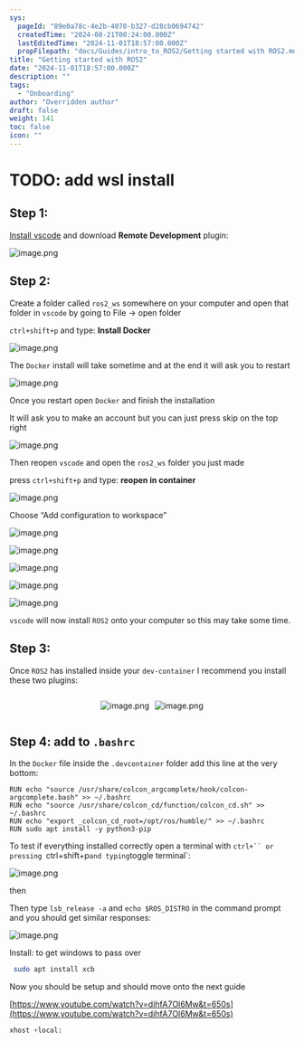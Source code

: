 ```yaml
---
sys:
  pageId: "89e0a78c-4e2b-4070-b327-d28cb0694742"
  createdTime: "2024-08-21T00:24:00.000Z"
  lastEditedTime: "2024-11-01T18:57:00.000Z"
  propFilepath: "docs/Guides/intro_to_ROS2/Getting started with ROS2.md"
title: "Getting started with ROS2"
date: "2024-11-01T18:57:00.000Z"
description: ""
tags:
  - "Onboarding"
author: "Overridden author"
draft: false
weight: 141
toc: false
icon: ""
---
```


# TODO: add wsl install

## Step 1:

[Install vscode](https://code.visualstudio.com/download) and download **Remote Development** plugin:

![image.png](https://prod-files-secure.s3.us-west-2.amazonaws.com/d518164a-d88e-44d1-a4ee-3adb3bd8bce0/efb52993-1881-4a40-b95e-6f020334f022/image.png?X-Amz-Algorithm=AWS4-HMAC-SHA256&X-Amz-Content-Sha256=UNSIGNED-PAYLOAD&X-Amz-Credential=ASIAZI2LB466UWHAKTIZ%2F20250310%2Fus-west-2%2Fs3%2Faws4_request&X-Amz-Date=20250310T090759Z&X-Amz-Expires=3600&X-Amz-Security-Token=IQoJb3JpZ2luX2VjEEEaCXVzLXdlc3QtMiJHMEUCIQC%2BqktsslqcQiSC%2F63mNGte3GgjO9%2Ff4ImPyC15P1ygTwIgZZRB4rDhRFBmbhpWY7FBZfMEw83o99OGHRaTrwmpMVcqiAQIiv%2F%2F%2F%2F%2F%2F%2F%2F%2F%2FARAAGgw2Mzc0MjMxODM4MDUiDO7hOxfpLUDU4xSQ%2ByrcAzE3tA8SFRJnfz%2FH4VJ7drWap4oyyF5R%2F9xBf%2B%2BYqtWoPcVvRJkC2FUi6hwpUYLpQ7%2BJUXUOSDVbpXo4Vt4tAwVFoZXz82I1N82SWrP3Cc7dnFzxKHszxADvRY6lu5zzBQDploEPP3sxZ2L%2B80CzUs80iXtPARfZjOWFIUDYvWTU%2BLP8uJJMtfrLwGTYjDQwksN0wSRhzXirVcFISXFC1fnrwIZp4n51HCiY04lap4PsGroZKW3aVB1Tc47Unez7AKej5xBjKToFXAg1idSL%2FCxqFoNNdR4HOoLk4SbsUKHhU%2F7dM1rFBLPl30h9srW%2FMl4Uo3tBqlOJKU1wSuDBFs30jymIIXDlDxNi3u43Cjem2f1doBVSgl0nBaj4uABB1TwZTzmMZivjOX0oGiPmfqLsUBfHJC2kqMvng6v9tad%2BVYbfXLIbMcDSisOqXV1DvPh6z4LHaOMU8Qz%2BK5MRLmp1%2BKpN384cnNRB1u6SVnY9QldO%2FFhzh0l1373tNXOX6WXUhkVYAi%2Bk2eedcvGDH%2BHSqcnVlFFMAAViooHQTMtCeRajWw%2B52xKnEXti3Mw3wn7%2Fk%2FSwMpxyoojf701Ss5ffmjAoomD8qyvA7tUXtcwSiTnD7Zw4AToKNdFFMJ%2FJur4GOqUBzgPrjntGCU2L%2FQ%2B07RYKuqnrIyHOulOd%2FEg0GYoulBmM9eL6nywn7rhV96Q22O3dbl%2BBVy87nvgEZeLGPFegYGYUv8XIwOcr5ihiyA8CUIB8SQb7MOJCfVGYXXKP1%2B2j9UZmOFtVw3MAmFKcgi0yibTY3gGYEW2jEpqk043hlVPDcJkE8dKNC4RmemQRsiC2Ra1vBm5Z2edHy7MSWwMuTMMlIlr3&X-Amz-Signature=3862694e1936b62eb473e7c7072c96a508be1cca74447d879f0c442ebb624059&X-Amz-SignedHeaders=host&x-id=GetObject)

## Step 2:

Create a folder called `ros2_ws` somewhere on your computer and open that folder in `vscode` by going to File → open folder 

`ctrl+shift+p` and type: **Install Docker**

![image.png](https://prod-files-secure.s3.us-west-2.amazonaws.com/d518164a-d88e-44d1-a4ee-3adb3bd8bce0/2269dc0e-1cd5-47ff-bceb-c04ad9b2eab0/image.png?X-Amz-Algorithm=AWS4-HMAC-SHA256&X-Amz-Content-Sha256=UNSIGNED-PAYLOAD&X-Amz-Credential=ASIAZI2LB466UWHAKTIZ%2F20250310%2Fus-west-2%2Fs3%2Faws4_request&X-Amz-Date=20250310T090759Z&X-Amz-Expires=3600&X-Amz-Security-Token=IQoJb3JpZ2luX2VjEEEaCXVzLXdlc3QtMiJHMEUCIQC%2BqktsslqcQiSC%2F63mNGte3GgjO9%2Ff4ImPyC15P1ygTwIgZZRB4rDhRFBmbhpWY7FBZfMEw83o99OGHRaTrwmpMVcqiAQIiv%2F%2F%2F%2F%2F%2F%2F%2F%2F%2FARAAGgw2Mzc0MjMxODM4MDUiDO7hOxfpLUDU4xSQ%2ByrcAzE3tA8SFRJnfz%2FH4VJ7drWap4oyyF5R%2F9xBf%2B%2BYqtWoPcVvRJkC2FUi6hwpUYLpQ7%2BJUXUOSDVbpXo4Vt4tAwVFoZXz82I1N82SWrP3Cc7dnFzxKHszxADvRY6lu5zzBQDploEPP3sxZ2L%2B80CzUs80iXtPARfZjOWFIUDYvWTU%2BLP8uJJMtfrLwGTYjDQwksN0wSRhzXirVcFISXFC1fnrwIZp4n51HCiY04lap4PsGroZKW3aVB1Tc47Unez7AKej5xBjKToFXAg1idSL%2FCxqFoNNdR4HOoLk4SbsUKHhU%2F7dM1rFBLPl30h9srW%2FMl4Uo3tBqlOJKU1wSuDBFs30jymIIXDlDxNi3u43Cjem2f1doBVSgl0nBaj4uABB1TwZTzmMZivjOX0oGiPmfqLsUBfHJC2kqMvng6v9tad%2BVYbfXLIbMcDSisOqXV1DvPh6z4LHaOMU8Qz%2BK5MRLmp1%2BKpN384cnNRB1u6SVnY9QldO%2FFhzh0l1373tNXOX6WXUhkVYAi%2Bk2eedcvGDH%2BHSqcnVlFFMAAViooHQTMtCeRajWw%2B52xKnEXti3Mw3wn7%2Fk%2FSwMpxyoojf701Ss5ffmjAoomD8qyvA7tUXtcwSiTnD7Zw4AToKNdFFMJ%2FJur4GOqUBzgPrjntGCU2L%2FQ%2B07RYKuqnrIyHOulOd%2FEg0GYoulBmM9eL6nywn7rhV96Q22O3dbl%2BBVy87nvgEZeLGPFegYGYUv8XIwOcr5ihiyA8CUIB8SQb7MOJCfVGYXXKP1%2B2j9UZmOFtVw3MAmFKcgi0yibTY3gGYEW2jEpqk043hlVPDcJkE8dKNC4RmemQRsiC2Ra1vBm5Z2edHy7MSWwMuTMMlIlr3&X-Amz-Signature=8d0f8c8546df5205f6a4a1305f4b91a9ccfdb584cf839601726e49dc84ae3810&X-Amz-SignedHeaders=host&x-id=GetObject)

The `Docker` install will take sometime and at the end it will ask you to restart

![image.png](https://prod-files-secure.s3.us-west-2.amazonaws.com/d518164a-d88e-44d1-a4ee-3adb3bd8bce0/ed233f78-be33-4b1f-b89c-9c346c0e961e/image.png?X-Amz-Algorithm=AWS4-HMAC-SHA256&X-Amz-Content-Sha256=UNSIGNED-PAYLOAD&X-Amz-Credential=ASIAZI2LB466UWHAKTIZ%2F20250310%2Fus-west-2%2Fs3%2Faws4_request&X-Amz-Date=20250310T090759Z&X-Amz-Expires=3600&X-Amz-Security-Token=IQoJb3JpZ2luX2VjEEEaCXVzLXdlc3QtMiJHMEUCIQC%2BqktsslqcQiSC%2F63mNGte3GgjO9%2Ff4ImPyC15P1ygTwIgZZRB4rDhRFBmbhpWY7FBZfMEw83o99OGHRaTrwmpMVcqiAQIiv%2F%2F%2F%2F%2F%2F%2F%2F%2F%2FARAAGgw2Mzc0MjMxODM4MDUiDO7hOxfpLUDU4xSQ%2ByrcAzE3tA8SFRJnfz%2FH4VJ7drWap4oyyF5R%2F9xBf%2B%2BYqtWoPcVvRJkC2FUi6hwpUYLpQ7%2BJUXUOSDVbpXo4Vt4tAwVFoZXz82I1N82SWrP3Cc7dnFzxKHszxADvRY6lu5zzBQDploEPP3sxZ2L%2B80CzUs80iXtPARfZjOWFIUDYvWTU%2BLP8uJJMtfrLwGTYjDQwksN0wSRhzXirVcFISXFC1fnrwIZp4n51HCiY04lap4PsGroZKW3aVB1Tc47Unez7AKej5xBjKToFXAg1idSL%2FCxqFoNNdR4HOoLk4SbsUKHhU%2F7dM1rFBLPl30h9srW%2FMl4Uo3tBqlOJKU1wSuDBFs30jymIIXDlDxNi3u43Cjem2f1doBVSgl0nBaj4uABB1TwZTzmMZivjOX0oGiPmfqLsUBfHJC2kqMvng6v9tad%2BVYbfXLIbMcDSisOqXV1DvPh6z4LHaOMU8Qz%2BK5MRLmp1%2BKpN384cnNRB1u6SVnY9QldO%2FFhzh0l1373tNXOX6WXUhkVYAi%2Bk2eedcvGDH%2BHSqcnVlFFMAAViooHQTMtCeRajWw%2B52xKnEXti3Mw3wn7%2Fk%2FSwMpxyoojf701Ss5ffmjAoomD8qyvA7tUXtcwSiTnD7Zw4AToKNdFFMJ%2FJur4GOqUBzgPrjntGCU2L%2FQ%2B07RYKuqnrIyHOulOd%2FEg0GYoulBmM9eL6nywn7rhV96Q22O3dbl%2BBVy87nvgEZeLGPFegYGYUv8XIwOcr5ihiyA8CUIB8SQb7MOJCfVGYXXKP1%2B2j9UZmOFtVw3MAmFKcgi0yibTY3gGYEW2jEpqk043hlVPDcJkE8dKNC4RmemQRsiC2Ra1vBm5Z2edHy7MSWwMuTMMlIlr3&X-Amz-Signature=7bc72e7b370cc22cd0608234e0de3d173e4a6c7a5da9819fd166c3b3584c4afa&X-Amz-SignedHeaders=host&x-id=GetObject)

Once you restart open `Docker` and finish the installation

It will ask you to make an account but you can just press skip on the top right

![image.png](https://prod-files-secure.s3.us-west-2.amazonaws.com/d518164a-d88e-44d1-a4ee-3adb3bd8bce0/21010ad9-1659-4fd9-9f59-9932a09b2a3d/image.png?X-Amz-Algorithm=AWS4-HMAC-SHA256&X-Amz-Content-Sha256=UNSIGNED-PAYLOAD&X-Amz-Credential=ASIAZI2LB466UWHAKTIZ%2F20250310%2Fus-west-2%2Fs3%2Faws4_request&X-Amz-Date=20250310T090759Z&X-Amz-Expires=3600&X-Amz-Security-Token=IQoJb3JpZ2luX2VjEEEaCXVzLXdlc3QtMiJHMEUCIQC%2BqktsslqcQiSC%2F63mNGte3GgjO9%2Ff4ImPyC15P1ygTwIgZZRB4rDhRFBmbhpWY7FBZfMEw83o99OGHRaTrwmpMVcqiAQIiv%2F%2F%2F%2F%2F%2F%2F%2F%2F%2FARAAGgw2Mzc0MjMxODM4MDUiDO7hOxfpLUDU4xSQ%2ByrcAzE3tA8SFRJnfz%2FH4VJ7drWap4oyyF5R%2F9xBf%2B%2BYqtWoPcVvRJkC2FUi6hwpUYLpQ7%2BJUXUOSDVbpXo4Vt4tAwVFoZXz82I1N82SWrP3Cc7dnFzxKHszxADvRY6lu5zzBQDploEPP3sxZ2L%2B80CzUs80iXtPARfZjOWFIUDYvWTU%2BLP8uJJMtfrLwGTYjDQwksN0wSRhzXirVcFISXFC1fnrwIZp4n51HCiY04lap4PsGroZKW3aVB1Tc47Unez7AKej5xBjKToFXAg1idSL%2FCxqFoNNdR4HOoLk4SbsUKHhU%2F7dM1rFBLPl30h9srW%2FMl4Uo3tBqlOJKU1wSuDBFs30jymIIXDlDxNi3u43Cjem2f1doBVSgl0nBaj4uABB1TwZTzmMZivjOX0oGiPmfqLsUBfHJC2kqMvng6v9tad%2BVYbfXLIbMcDSisOqXV1DvPh6z4LHaOMU8Qz%2BK5MRLmp1%2BKpN384cnNRB1u6SVnY9QldO%2FFhzh0l1373tNXOX6WXUhkVYAi%2Bk2eedcvGDH%2BHSqcnVlFFMAAViooHQTMtCeRajWw%2B52xKnEXti3Mw3wn7%2Fk%2FSwMpxyoojf701Ss5ffmjAoomD8qyvA7tUXtcwSiTnD7Zw4AToKNdFFMJ%2FJur4GOqUBzgPrjntGCU2L%2FQ%2B07RYKuqnrIyHOulOd%2FEg0GYoulBmM9eL6nywn7rhV96Q22O3dbl%2BBVy87nvgEZeLGPFegYGYUv8XIwOcr5ihiyA8CUIB8SQb7MOJCfVGYXXKP1%2B2j9UZmOFtVw3MAmFKcgi0yibTY3gGYEW2jEpqk043hlVPDcJkE8dKNC4RmemQRsiC2Ra1vBm5Z2edHy7MSWwMuTMMlIlr3&X-Amz-Signature=9643c68912f1a958112e0d3d8f4e6399934d61a02b5193546c567f53fd390212&X-Amz-SignedHeaders=host&x-id=GetObject)

Then reopen `vscode` and open the `ros2_ws` folder you just made

press `ctrl+shift+p` and type: **reopen in container**

![image.png](https://prod-files-secure.s3.us-west-2.amazonaws.com/d518164a-d88e-44d1-a4ee-3adb3bd8bce0/4e93b8c2-41ad-488c-8095-c74205196118/image.png?X-Amz-Algorithm=AWS4-HMAC-SHA256&X-Amz-Content-Sha256=UNSIGNED-PAYLOAD&X-Amz-Credential=ASIAZI2LB466UWHAKTIZ%2F20250310%2Fus-west-2%2Fs3%2Faws4_request&X-Amz-Date=20250310T090759Z&X-Amz-Expires=3600&X-Amz-Security-Token=IQoJb3JpZ2luX2VjEEEaCXVzLXdlc3QtMiJHMEUCIQC%2BqktsslqcQiSC%2F63mNGte3GgjO9%2Ff4ImPyC15P1ygTwIgZZRB4rDhRFBmbhpWY7FBZfMEw83o99OGHRaTrwmpMVcqiAQIiv%2F%2F%2F%2F%2F%2F%2F%2F%2F%2FARAAGgw2Mzc0MjMxODM4MDUiDO7hOxfpLUDU4xSQ%2ByrcAzE3tA8SFRJnfz%2FH4VJ7drWap4oyyF5R%2F9xBf%2B%2BYqtWoPcVvRJkC2FUi6hwpUYLpQ7%2BJUXUOSDVbpXo4Vt4tAwVFoZXz82I1N82SWrP3Cc7dnFzxKHszxADvRY6lu5zzBQDploEPP3sxZ2L%2B80CzUs80iXtPARfZjOWFIUDYvWTU%2BLP8uJJMtfrLwGTYjDQwksN0wSRhzXirVcFISXFC1fnrwIZp4n51HCiY04lap4PsGroZKW3aVB1Tc47Unez7AKej5xBjKToFXAg1idSL%2FCxqFoNNdR4HOoLk4SbsUKHhU%2F7dM1rFBLPl30h9srW%2FMl4Uo3tBqlOJKU1wSuDBFs30jymIIXDlDxNi3u43Cjem2f1doBVSgl0nBaj4uABB1TwZTzmMZivjOX0oGiPmfqLsUBfHJC2kqMvng6v9tad%2BVYbfXLIbMcDSisOqXV1DvPh6z4LHaOMU8Qz%2BK5MRLmp1%2BKpN384cnNRB1u6SVnY9QldO%2FFhzh0l1373tNXOX6WXUhkVYAi%2Bk2eedcvGDH%2BHSqcnVlFFMAAViooHQTMtCeRajWw%2B52xKnEXti3Mw3wn7%2Fk%2FSwMpxyoojf701Ss5ffmjAoomD8qyvA7tUXtcwSiTnD7Zw4AToKNdFFMJ%2FJur4GOqUBzgPrjntGCU2L%2FQ%2B07RYKuqnrIyHOulOd%2FEg0GYoulBmM9eL6nywn7rhV96Q22O3dbl%2BBVy87nvgEZeLGPFegYGYUv8XIwOcr5ihiyA8CUIB8SQb7MOJCfVGYXXKP1%2B2j9UZmOFtVw3MAmFKcgi0yibTY3gGYEW2jEpqk043hlVPDcJkE8dKNC4RmemQRsiC2Ra1vBm5Z2edHy7MSWwMuTMMlIlr3&X-Amz-Signature=3d5d7dc86f01c3ff794b4de21e34926e37131cba0fe06625945f4134094b3a54&X-Amz-SignedHeaders=host&x-id=GetObject)

Choose “Add configuration to workspace”

![image.png](https://prod-files-secure.s3.us-west-2.amazonaws.com/d518164a-d88e-44d1-a4ee-3adb3bd8bce0/9560b282-5060-4989-ba37-97e7b2c22476/image.png?X-Amz-Algorithm=AWS4-HMAC-SHA256&X-Amz-Content-Sha256=UNSIGNED-PAYLOAD&X-Amz-Credential=ASIAZI2LB466UWHAKTIZ%2F20250310%2Fus-west-2%2Fs3%2Faws4_request&X-Amz-Date=20250310T090759Z&X-Amz-Expires=3600&X-Amz-Security-Token=IQoJb3JpZ2luX2VjEEEaCXVzLXdlc3QtMiJHMEUCIQC%2BqktsslqcQiSC%2F63mNGte3GgjO9%2Ff4ImPyC15P1ygTwIgZZRB4rDhRFBmbhpWY7FBZfMEw83o99OGHRaTrwmpMVcqiAQIiv%2F%2F%2F%2F%2F%2F%2F%2F%2F%2FARAAGgw2Mzc0MjMxODM4MDUiDO7hOxfpLUDU4xSQ%2ByrcAzE3tA8SFRJnfz%2FH4VJ7drWap4oyyF5R%2F9xBf%2B%2BYqtWoPcVvRJkC2FUi6hwpUYLpQ7%2BJUXUOSDVbpXo4Vt4tAwVFoZXz82I1N82SWrP3Cc7dnFzxKHszxADvRY6lu5zzBQDploEPP3sxZ2L%2B80CzUs80iXtPARfZjOWFIUDYvWTU%2BLP8uJJMtfrLwGTYjDQwksN0wSRhzXirVcFISXFC1fnrwIZp4n51HCiY04lap4PsGroZKW3aVB1Tc47Unez7AKej5xBjKToFXAg1idSL%2FCxqFoNNdR4HOoLk4SbsUKHhU%2F7dM1rFBLPl30h9srW%2FMl4Uo3tBqlOJKU1wSuDBFs30jymIIXDlDxNi3u43Cjem2f1doBVSgl0nBaj4uABB1TwZTzmMZivjOX0oGiPmfqLsUBfHJC2kqMvng6v9tad%2BVYbfXLIbMcDSisOqXV1DvPh6z4LHaOMU8Qz%2BK5MRLmp1%2BKpN384cnNRB1u6SVnY9QldO%2FFhzh0l1373tNXOX6WXUhkVYAi%2Bk2eedcvGDH%2BHSqcnVlFFMAAViooHQTMtCeRajWw%2B52xKnEXti3Mw3wn7%2Fk%2FSwMpxyoojf701Ss5ffmjAoomD8qyvA7tUXtcwSiTnD7Zw4AToKNdFFMJ%2FJur4GOqUBzgPrjntGCU2L%2FQ%2B07RYKuqnrIyHOulOd%2FEg0GYoulBmM9eL6nywn7rhV96Q22O3dbl%2BBVy87nvgEZeLGPFegYGYUv8XIwOcr5ihiyA8CUIB8SQb7MOJCfVGYXXKP1%2B2j9UZmOFtVw3MAmFKcgi0yibTY3gGYEW2jEpqk043hlVPDcJkE8dKNC4RmemQRsiC2Ra1vBm5Z2edHy7MSWwMuTMMlIlr3&X-Amz-Signature=d7118bb7552791bdbe485672edb50d2a2cfcb5325ad4bbdb3bb891d5a6e54209&X-Amz-SignedHeaders=host&x-id=GetObject)

![image.png](https://prod-files-secure.s3.us-west-2.amazonaws.com/d518164a-d88e-44d1-a4ee-3adb3bd8bce0/2ee63f81-886b-48e8-a553-dc6e5eac99e4/image.png?X-Amz-Algorithm=AWS4-HMAC-SHA256&X-Amz-Content-Sha256=UNSIGNED-PAYLOAD&X-Amz-Credential=ASIAZI2LB466UWHAKTIZ%2F20250310%2Fus-west-2%2Fs3%2Faws4_request&X-Amz-Date=20250310T090759Z&X-Amz-Expires=3600&X-Amz-Security-Token=IQoJb3JpZ2luX2VjEEEaCXVzLXdlc3QtMiJHMEUCIQC%2BqktsslqcQiSC%2F63mNGte3GgjO9%2Ff4ImPyC15P1ygTwIgZZRB4rDhRFBmbhpWY7FBZfMEw83o99OGHRaTrwmpMVcqiAQIiv%2F%2F%2F%2F%2F%2F%2F%2F%2F%2FARAAGgw2Mzc0MjMxODM4MDUiDO7hOxfpLUDU4xSQ%2ByrcAzE3tA8SFRJnfz%2FH4VJ7drWap4oyyF5R%2F9xBf%2B%2BYqtWoPcVvRJkC2FUi6hwpUYLpQ7%2BJUXUOSDVbpXo4Vt4tAwVFoZXz82I1N82SWrP3Cc7dnFzxKHszxADvRY6lu5zzBQDploEPP3sxZ2L%2B80CzUs80iXtPARfZjOWFIUDYvWTU%2BLP8uJJMtfrLwGTYjDQwksN0wSRhzXirVcFISXFC1fnrwIZp4n51HCiY04lap4PsGroZKW3aVB1Tc47Unez7AKej5xBjKToFXAg1idSL%2FCxqFoNNdR4HOoLk4SbsUKHhU%2F7dM1rFBLPl30h9srW%2FMl4Uo3tBqlOJKU1wSuDBFs30jymIIXDlDxNi3u43Cjem2f1doBVSgl0nBaj4uABB1TwZTzmMZivjOX0oGiPmfqLsUBfHJC2kqMvng6v9tad%2BVYbfXLIbMcDSisOqXV1DvPh6z4LHaOMU8Qz%2BK5MRLmp1%2BKpN384cnNRB1u6SVnY9QldO%2FFhzh0l1373tNXOX6WXUhkVYAi%2Bk2eedcvGDH%2BHSqcnVlFFMAAViooHQTMtCeRajWw%2B52xKnEXti3Mw3wn7%2Fk%2FSwMpxyoojf701Ss5ffmjAoomD8qyvA7tUXtcwSiTnD7Zw4AToKNdFFMJ%2FJur4GOqUBzgPrjntGCU2L%2FQ%2B07RYKuqnrIyHOulOd%2FEg0GYoulBmM9eL6nywn7rhV96Q22O3dbl%2BBVy87nvgEZeLGPFegYGYUv8XIwOcr5ihiyA8CUIB8SQb7MOJCfVGYXXKP1%2B2j9UZmOFtVw3MAmFKcgi0yibTY3gGYEW2jEpqk043hlVPDcJkE8dKNC4RmemQRsiC2Ra1vBm5Z2edHy7MSWwMuTMMlIlr3&X-Amz-Signature=2fd899f5f06b01b66e72b06dd9eaef3f40c49edf194740018991edc01209637d&X-Amz-SignedHeaders=host&x-id=GetObject)

![image.png](https://prod-files-secure.s3.us-west-2.amazonaws.com/d518164a-d88e-44d1-a4ee-3adb3bd8bce0/ae1580b2-b048-407e-aed9-b584224a7a04/image.png?X-Amz-Algorithm=AWS4-HMAC-SHA256&X-Amz-Content-Sha256=UNSIGNED-PAYLOAD&X-Amz-Credential=ASIAZI2LB466UWHAKTIZ%2F20250310%2Fus-west-2%2Fs3%2Faws4_request&X-Amz-Date=20250310T090759Z&X-Amz-Expires=3600&X-Amz-Security-Token=IQoJb3JpZ2luX2VjEEEaCXVzLXdlc3QtMiJHMEUCIQC%2BqktsslqcQiSC%2F63mNGte3GgjO9%2Ff4ImPyC15P1ygTwIgZZRB4rDhRFBmbhpWY7FBZfMEw83o99OGHRaTrwmpMVcqiAQIiv%2F%2F%2F%2F%2F%2F%2F%2F%2F%2FARAAGgw2Mzc0MjMxODM4MDUiDO7hOxfpLUDU4xSQ%2ByrcAzE3tA8SFRJnfz%2FH4VJ7drWap4oyyF5R%2F9xBf%2B%2BYqtWoPcVvRJkC2FUi6hwpUYLpQ7%2BJUXUOSDVbpXo4Vt4tAwVFoZXz82I1N82SWrP3Cc7dnFzxKHszxADvRY6lu5zzBQDploEPP3sxZ2L%2B80CzUs80iXtPARfZjOWFIUDYvWTU%2BLP8uJJMtfrLwGTYjDQwksN0wSRhzXirVcFISXFC1fnrwIZp4n51HCiY04lap4PsGroZKW3aVB1Tc47Unez7AKej5xBjKToFXAg1idSL%2FCxqFoNNdR4HOoLk4SbsUKHhU%2F7dM1rFBLPl30h9srW%2FMl4Uo3tBqlOJKU1wSuDBFs30jymIIXDlDxNi3u43Cjem2f1doBVSgl0nBaj4uABB1TwZTzmMZivjOX0oGiPmfqLsUBfHJC2kqMvng6v9tad%2BVYbfXLIbMcDSisOqXV1DvPh6z4LHaOMU8Qz%2BK5MRLmp1%2BKpN384cnNRB1u6SVnY9QldO%2FFhzh0l1373tNXOX6WXUhkVYAi%2Bk2eedcvGDH%2BHSqcnVlFFMAAViooHQTMtCeRajWw%2B52xKnEXti3Mw3wn7%2Fk%2FSwMpxyoojf701Ss5ffmjAoomD8qyvA7tUXtcwSiTnD7Zw4AToKNdFFMJ%2FJur4GOqUBzgPrjntGCU2L%2FQ%2B07RYKuqnrIyHOulOd%2FEg0GYoulBmM9eL6nywn7rhV96Q22O3dbl%2BBVy87nvgEZeLGPFegYGYUv8XIwOcr5ihiyA8CUIB8SQb7MOJCfVGYXXKP1%2B2j9UZmOFtVw3MAmFKcgi0yibTY3gGYEW2jEpqk043hlVPDcJkE8dKNC4RmemQRsiC2Ra1vBm5Z2edHy7MSWwMuTMMlIlr3&X-Amz-Signature=92c4090b89e778e8712c970bec0d67a9a0a0dd043e55e3c51ea17f97626d55b4&X-Amz-SignedHeaders=host&x-id=GetObject)

![image.png](https://prod-files-secure.s3.us-west-2.amazonaws.com/d518164a-d88e-44d1-a4ee-3adb3bd8bce0/53255b28-f75e-430f-b9e3-c0ac8577e42b/image.png?X-Amz-Algorithm=AWS4-HMAC-SHA256&X-Amz-Content-Sha256=UNSIGNED-PAYLOAD&X-Amz-Credential=ASIAZI2LB466UWHAKTIZ%2F20250310%2Fus-west-2%2Fs3%2Faws4_request&X-Amz-Date=20250310T090759Z&X-Amz-Expires=3600&X-Amz-Security-Token=IQoJb3JpZ2luX2VjEEEaCXVzLXdlc3QtMiJHMEUCIQC%2BqktsslqcQiSC%2F63mNGte3GgjO9%2Ff4ImPyC15P1ygTwIgZZRB4rDhRFBmbhpWY7FBZfMEw83o99OGHRaTrwmpMVcqiAQIiv%2F%2F%2F%2F%2F%2F%2F%2F%2F%2FARAAGgw2Mzc0MjMxODM4MDUiDO7hOxfpLUDU4xSQ%2ByrcAzE3tA8SFRJnfz%2FH4VJ7drWap4oyyF5R%2F9xBf%2B%2BYqtWoPcVvRJkC2FUi6hwpUYLpQ7%2BJUXUOSDVbpXo4Vt4tAwVFoZXz82I1N82SWrP3Cc7dnFzxKHszxADvRY6lu5zzBQDploEPP3sxZ2L%2B80CzUs80iXtPARfZjOWFIUDYvWTU%2BLP8uJJMtfrLwGTYjDQwksN0wSRhzXirVcFISXFC1fnrwIZp4n51HCiY04lap4PsGroZKW3aVB1Tc47Unez7AKej5xBjKToFXAg1idSL%2FCxqFoNNdR4HOoLk4SbsUKHhU%2F7dM1rFBLPl30h9srW%2FMl4Uo3tBqlOJKU1wSuDBFs30jymIIXDlDxNi3u43Cjem2f1doBVSgl0nBaj4uABB1TwZTzmMZivjOX0oGiPmfqLsUBfHJC2kqMvng6v9tad%2BVYbfXLIbMcDSisOqXV1DvPh6z4LHaOMU8Qz%2BK5MRLmp1%2BKpN384cnNRB1u6SVnY9QldO%2FFhzh0l1373tNXOX6WXUhkVYAi%2Bk2eedcvGDH%2BHSqcnVlFFMAAViooHQTMtCeRajWw%2B52xKnEXti3Mw3wn7%2Fk%2FSwMpxyoojf701Ss5ffmjAoomD8qyvA7tUXtcwSiTnD7Zw4AToKNdFFMJ%2FJur4GOqUBzgPrjntGCU2L%2FQ%2B07RYKuqnrIyHOulOd%2FEg0GYoulBmM9eL6nywn7rhV96Q22O3dbl%2BBVy87nvgEZeLGPFegYGYUv8XIwOcr5ihiyA8CUIB8SQb7MOJCfVGYXXKP1%2B2j9UZmOFtVw3MAmFKcgi0yibTY3gGYEW2jEpqk043hlVPDcJkE8dKNC4RmemQRsiC2Ra1vBm5Z2edHy7MSWwMuTMMlIlr3&X-Amz-Signature=dc9f68b46ba9364dfb522a58c7ecf9329144b3eb19872d76e21bfc62b006e802&X-Amz-SignedHeaders=host&x-id=GetObject)

![image.png](https://prod-files-secure.s3.us-west-2.amazonaws.com/d518164a-d88e-44d1-a4ee-3adb3bd8bce0/7c562767-5af9-4ffb-97d1-327bcdf4ee00/image.png?X-Amz-Algorithm=AWS4-HMAC-SHA256&X-Amz-Content-Sha256=UNSIGNED-PAYLOAD&X-Amz-Credential=ASIAZI2LB466UWHAKTIZ%2F20250310%2Fus-west-2%2Fs3%2Faws4_request&X-Amz-Date=20250310T090759Z&X-Amz-Expires=3600&X-Amz-Security-Token=IQoJb3JpZ2luX2VjEEEaCXVzLXdlc3QtMiJHMEUCIQC%2BqktsslqcQiSC%2F63mNGte3GgjO9%2Ff4ImPyC15P1ygTwIgZZRB4rDhRFBmbhpWY7FBZfMEw83o99OGHRaTrwmpMVcqiAQIiv%2F%2F%2F%2F%2F%2F%2F%2F%2F%2FARAAGgw2Mzc0MjMxODM4MDUiDO7hOxfpLUDU4xSQ%2ByrcAzE3tA8SFRJnfz%2FH4VJ7drWap4oyyF5R%2F9xBf%2B%2BYqtWoPcVvRJkC2FUi6hwpUYLpQ7%2BJUXUOSDVbpXo4Vt4tAwVFoZXz82I1N82SWrP3Cc7dnFzxKHszxADvRY6lu5zzBQDploEPP3sxZ2L%2B80CzUs80iXtPARfZjOWFIUDYvWTU%2BLP8uJJMtfrLwGTYjDQwksN0wSRhzXirVcFISXFC1fnrwIZp4n51HCiY04lap4PsGroZKW3aVB1Tc47Unez7AKej5xBjKToFXAg1idSL%2FCxqFoNNdR4HOoLk4SbsUKHhU%2F7dM1rFBLPl30h9srW%2FMl4Uo3tBqlOJKU1wSuDBFs30jymIIXDlDxNi3u43Cjem2f1doBVSgl0nBaj4uABB1TwZTzmMZivjOX0oGiPmfqLsUBfHJC2kqMvng6v9tad%2BVYbfXLIbMcDSisOqXV1DvPh6z4LHaOMU8Qz%2BK5MRLmp1%2BKpN384cnNRB1u6SVnY9QldO%2FFhzh0l1373tNXOX6WXUhkVYAi%2Bk2eedcvGDH%2BHSqcnVlFFMAAViooHQTMtCeRajWw%2B52xKnEXti3Mw3wn7%2Fk%2FSwMpxyoojf701Ss5ffmjAoomD8qyvA7tUXtcwSiTnD7Zw4AToKNdFFMJ%2FJur4GOqUBzgPrjntGCU2L%2FQ%2B07RYKuqnrIyHOulOd%2FEg0GYoulBmM9eL6nywn7rhV96Q22O3dbl%2BBVy87nvgEZeLGPFegYGYUv8XIwOcr5ihiyA8CUIB8SQb7MOJCfVGYXXKP1%2B2j9UZmOFtVw3MAmFKcgi0yibTY3gGYEW2jEpqk043hlVPDcJkE8dKNC4RmemQRsiC2Ra1vBm5Z2edHy7MSWwMuTMMlIlr3&X-Amz-Signature=28771742f7da60db93a3a66276877e90fb3eb32e27731f355dff25b48cb1641a&X-Amz-SignedHeaders=host&x-id=GetObject)

`vscode` will now install `ROS2` onto your computer so this may take some time.

## Step 3:

Once `ROS2` has installed inside your `dev-container` I recommend you install these two plugins:

<div style="display: flex;flex-direction: row; column-gap:10px; max-width: 630px;justify-content: center;">
<div>

![image.png](https://prod-files-secure.s3.us-west-2.amazonaws.com/d518164a-d88e-44d1-a4ee-3adb3bd8bce0/3fc3d550-5a54-4ba1-ba6b-faa01cdb7369/image.png?X-Amz-Algorithm=AWS4-HMAC-SHA256&X-Amz-Content-Sha256=UNSIGNED-PAYLOAD&X-Amz-Credential=ASIAZI2LB46645S4NIIW%2F20250310%2Fus-west-2%2Fs3%2Faws4_request&X-Amz-Date=20250310T090803Z&X-Amz-Expires=3600&X-Amz-Security-Token=IQoJb3JpZ2luX2VjEEEaCXVzLXdlc3QtMiJHMEUCIQDZKNiX9%2BH8bhjLOqFYccqJnhU5DKSSBj8Ajl9znU8wdwIgYlhpfaHRo4VhmIfC8ao9s0KNdAfpflzUJS4rG%2BaLO6gqiAQIiv%2F%2F%2F%2F%2F%2F%2F%2F%2F%2FARAAGgw2Mzc0MjMxODM4MDUiDAw7B6rEzKrSo4QdeyrcA2TZsxE0RYFupsDS%2BKRuA2lZw%2B9D0rwiOFV4a%2BOl9VveDuZNHPhX9VYvOPl8vFIBvqetW7deDJ9mzL4dzGWUB%2BnyNi5A7%2BBiDlBoh7zhmt1RU5Kzv1lGKovXyy4nu%2BsHa9XtGa8d5ZvLVCvyDaQuUnYT9PTdWeqV0peDsOyKAVFj3GHoPMsw3qBvK0ps6TG0lqWemTaVyilD5uK4TiMEhbMgX94fZoAsuAkjfViYa4t7lPYCW6fGudoHwcAbZPSGimbYcIsh6TvDRWM4ZPFm%2Bntm3Xt2T1OxyjVs340i5u6LkaaxyTnhCOg8OtD79YZbbfxHBlkkRyAFojt0jV7nwg33x%2B2Y8H9s%2FBseTjNMcNMZj79eVHHAzkGbX6LoEJHXGubuYUCrr%2F%2Ba1as8KfFxqjXd6bxij5dsCduhyKviko4muTfPZ5n%2F5JcfYN7hVBnAmBmX23gwIpFH%2Fa0%2F7ONfFH8g72iROVIzs%2BqwpuqfJ7jBRCgnv8ogWLZgBPAtx3YtscIh9D0TzeeKjEtu0ZPgTVjkuaZTs%2B0d07KyMwpJg7ClLiq0TwjHF28BArCKLHC2rbNesl0KKXaQvlIVljdyvZnTWSvoCA4eWd4D69Hta0aArAIYGaWuiBB%2BPQngMPXIur4GOqUBNkXXauZw%2B9eLCROscE6WHNM8HPSKg%2FzKRNTHCwAoJ%2B26F5Z7cg7OpWZ90SxKD0j4Aoak1NfujSFvm3QH%2FUON8CYcstZM4nrbb%2BVPpbJxqboLsVD6iJQu7Rk%2BLxMgGHL0O8KVa7kvoqcedRGoU8aZ8bKyogC34%2BXWh%2FLGXl1TUyKPpJwHcYZiGt0vGMGQFC0QJhJLcKgdMiwMWF1Ujl8mIKchKH9Q&X-Amz-Signature=a316c11e0742d56f9212ac6834772f2324fe12e1c2fcb7ca75fb1f3908b98ee4&X-Amz-SignedHeaders=host&x-id=GetObject)

</div>
<div>

![image.png](https://prod-files-secure.s3.us-west-2.amazonaws.com/d518164a-d88e-44d1-a4ee-3adb3bd8bce0/d994cc66-13c2-4093-a5a3-f84cf4601a82/image.png?X-Amz-Algorithm=AWS4-HMAC-SHA256&X-Amz-Content-Sha256=UNSIGNED-PAYLOAD&X-Amz-Credential=ASIAZI2LB466U7L4FDOZ%2F20250310%2Fus-west-2%2Fs3%2Faws4_request&X-Amz-Date=20250310T090804Z&X-Amz-Expires=3600&X-Amz-Security-Token=IQoJb3JpZ2luX2VjEEEaCXVzLXdlc3QtMiJGMEQCIBKCW9hlYXTTPBSQromr9l866oMSj6qcHer9zCwhpxcKAiBXf9MhV1SBEJHkGc9yI2bA%2FPd0YqD2WZeo6ayK%2FcCTPiqIBAiK%2F%2F%2F%2F%2F%2F%2F%2F%2F%2F8BEAAaDDYzNzQyMzE4MzgwNSIMOVgJwTnTccn%2BEbpzKtwD9rVAuUKuQhrtaXH7YAqCwg0wTKyBuBFVQDDoFkVa6pKq7H%2FVpXN6xRA%2B6G5bZY3jOFNcWiLf1BZ9IjI5ncXn3r1R5aqpl%2BVEgd9MmRYmj0ATpAfQMfeMyyA6SB0OfejhiPceyJHjkOVk4z3tNySBJsAKpgYFrBSjQMSEgKq6IxazNcYDQf54mdNaBBeixv8Pg870WgUF9OAxPMooKvLpUFbrIIhF6lLZCXndON2pxxSeRGHpEU69sVs6TW6ShPSuLjW9pHNYeLWzBTPSUTCTR6OarrytN3FFn%2FpD9UYAM24q1VDtaIDFfgLzNsaGNUwECVlAenpHtzRlCyaLxUNIwFnd7LCBgttnJhf0J2g3s1Q%2FUPx9UCf%2FFy%2BlbK6EM6cG8IymIp281P2eguqKspl8GstUkR%2FUlbyfJx21wcSnF4ShHtGIJoW5FIydduJKHfYy9Dln67ztfJ40E9VvYUmLN6hxh5N3jDSpxGrSTgJ8NFowIw9jamFNyXT%2BVsfV%2BzNtpu7QMEqIgjB1NmqP8XAnbFzgRXnZrBTeSfFyTdTOntHmvInaOnUDbKG84onN%2FR3AiZPqgZ%2FmfpGXN3FAwjnmoJoXcycWuLhabWRCmcxuFZKyvIdgCPL7DR%2FWyW4w7ci6vgY6pgFlOjOkIogtWJMzIa9QvMC0zMEtoAs7POvToT4q76Q3hM30G14UTOHm5NYNyCgpPlNPBQi4zKoXnVu4CSYpeGw1kj%2FlEXf85KfVN3mMpUwJNFDg9wn5WFHyae%2BceHWJlm0vgMN07eN4mYb0MBUeK5WoF%2BUCYYxmfikYSqE7VUFUilRUJaOVnZFnvBBDt4HyZyOh%2B4y%2FuMFszvY02dxi5Uspnb6Za8if&X-Amz-Signature=fb45255372680d8478f32675345293bad9bcad0727db74f0fb44c20fcb6e1402&X-Amz-SignedHeaders=host&x-id=GetObject)

</div>
</div>

## Step 4: add to `.bashrc`

In the `Docker` file inside the `.devcontainer` folder add this line at the very bottom: 

```docker
RUN echo "source /usr/share/colcon_argcomplete/hook/colcon-argcomplete.bash" >> ~/.bashrc
RUN echo "source /usr/share/colcon_cd/function/colcon_cd.sh" >> ~/.bashrc
RUN echo "export _colcon_cd_root=/opt/ros/humble/" >> ~/.bashrc
RUN sudo apt install -y python3-pip 
```

To test if everything installed correctly open a terminal with `ctrl+`` or pressing `ctrl+shift+p` and typing `toggle terminal`:

![image.png](https://prod-files-secure.s3.us-west-2.amazonaws.com/d518164a-d88e-44d1-a4ee-3adb3bd8bce0/6a4943d8-b04e-4c02-9a58-775f3384d1a5/image.png?X-Amz-Algorithm=AWS4-HMAC-SHA256&X-Amz-Content-Sha256=UNSIGNED-PAYLOAD&X-Amz-Credential=ASIAZI2LB466UWHAKTIZ%2F20250310%2Fus-west-2%2Fs3%2Faws4_request&X-Amz-Date=20250310T090759Z&X-Amz-Expires=3600&X-Amz-Security-Token=IQoJb3JpZ2luX2VjEEEaCXVzLXdlc3QtMiJHMEUCIQC%2BqktsslqcQiSC%2F63mNGte3GgjO9%2Ff4ImPyC15P1ygTwIgZZRB4rDhRFBmbhpWY7FBZfMEw83o99OGHRaTrwmpMVcqiAQIiv%2F%2F%2F%2F%2F%2F%2F%2F%2F%2FARAAGgw2Mzc0MjMxODM4MDUiDO7hOxfpLUDU4xSQ%2ByrcAzE3tA8SFRJnfz%2FH4VJ7drWap4oyyF5R%2F9xBf%2B%2BYqtWoPcVvRJkC2FUi6hwpUYLpQ7%2BJUXUOSDVbpXo4Vt4tAwVFoZXz82I1N82SWrP3Cc7dnFzxKHszxADvRY6lu5zzBQDploEPP3sxZ2L%2B80CzUs80iXtPARfZjOWFIUDYvWTU%2BLP8uJJMtfrLwGTYjDQwksN0wSRhzXirVcFISXFC1fnrwIZp4n51HCiY04lap4PsGroZKW3aVB1Tc47Unez7AKej5xBjKToFXAg1idSL%2FCxqFoNNdR4HOoLk4SbsUKHhU%2F7dM1rFBLPl30h9srW%2FMl4Uo3tBqlOJKU1wSuDBFs30jymIIXDlDxNi3u43Cjem2f1doBVSgl0nBaj4uABB1TwZTzmMZivjOX0oGiPmfqLsUBfHJC2kqMvng6v9tad%2BVYbfXLIbMcDSisOqXV1DvPh6z4LHaOMU8Qz%2BK5MRLmp1%2BKpN384cnNRB1u6SVnY9QldO%2FFhzh0l1373tNXOX6WXUhkVYAi%2Bk2eedcvGDH%2BHSqcnVlFFMAAViooHQTMtCeRajWw%2B52xKnEXti3Mw3wn7%2Fk%2FSwMpxyoojf701Ss5ffmjAoomD8qyvA7tUXtcwSiTnD7Zw4AToKNdFFMJ%2FJur4GOqUBzgPrjntGCU2L%2FQ%2B07RYKuqnrIyHOulOd%2FEg0GYoulBmM9eL6nywn7rhV96Q22O3dbl%2BBVy87nvgEZeLGPFegYGYUv8XIwOcr5ihiyA8CUIB8SQb7MOJCfVGYXXKP1%2B2j9UZmOFtVw3MAmFKcgi0yibTY3gGYEW2jEpqk043hlVPDcJkE8dKNC4RmemQRsiC2Ra1vBm5Z2edHy7MSWwMuTMMlIlr3&X-Amz-Signature=96ee8a55a8e82b9ef4d86157307e055c370d1339918f09cbb1694256a74ef77f&X-Amz-SignedHeaders=host&x-id=GetObject)

then 

Then type `lsb_release -a` and `echo $ROS_DISTRO` in the command prompt and you should get similar responses:

![image.png](https://prod-files-secure.s3.us-west-2.amazonaws.com/d518164a-d88e-44d1-a4ee-3adb3bd8bce0/3e635dec-a805-4e85-8b9e-d000e5b71a4e/image.png?X-Amz-Algorithm=AWS4-HMAC-SHA256&X-Amz-Content-Sha256=UNSIGNED-PAYLOAD&X-Amz-Credential=ASIAZI2LB466UWHAKTIZ%2F20250310%2Fus-west-2%2Fs3%2Faws4_request&X-Amz-Date=20250310T090759Z&X-Amz-Expires=3600&X-Amz-Security-Token=IQoJb3JpZ2luX2VjEEEaCXVzLXdlc3QtMiJHMEUCIQC%2BqktsslqcQiSC%2F63mNGte3GgjO9%2Ff4ImPyC15P1ygTwIgZZRB4rDhRFBmbhpWY7FBZfMEw83o99OGHRaTrwmpMVcqiAQIiv%2F%2F%2F%2F%2F%2F%2F%2F%2F%2FARAAGgw2Mzc0MjMxODM4MDUiDO7hOxfpLUDU4xSQ%2ByrcAzE3tA8SFRJnfz%2FH4VJ7drWap4oyyF5R%2F9xBf%2B%2BYqtWoPcVvRJkC2FUi6hwpUYLpQ7%2BJUXUOSDVbpXo4Vt4tAwVFoZXz82I1N82SWrP3Cc7dnFzxKHszxADvRY6lu5zzBQDploEPP3sxZ2L%2B80CzUs80iXtPARfZjOWFIUDYvWTU%2BLP8uJJMtfrLwGTYjDQwksN0wSRhzXirVcFISXFC1fnrwIZp4n51HCiY04lap4PsGroZKW3aVB1Tc47Unez7AKej5xBjKToFXAg1idSL%2FCxqFoNNdR4HOoLk4SbsUKHhU%2F7dM1rFBLPl30h9srW%2FMl4Uo3tBqlOJKU1wSuDBFs30jymIIXDlDxNi3u43Cjem2f1doBVSgl0nBaj4uABB1TwZTzmMZivjOX0oGiPmfqLsUBfHJC2kqMvng6v9tad%2BVYbfXLIbMcDSisOqXV1DvPh6z4LHaOMU8Qz%2BK5MRLmp1%2BKpN384cnNRB1u6SVnY9QldO%2FFhzh0l1373tNXOX6WXUhkVYAi%2Bk2eedcvGDH%2BHSqcnVlFFMAAViooHQTMtCeRajWw%2B52xKnEXti3Mw3wn7%2Fk%2FSwMpxyoojf701Ss5ffmjAoomD8qyvA7tUXtcwSiTnD7Zw4AToKNdFFMJ%2FJur4GOqUBzgPrjntGCU2L%2FQ%2B07RYKuqnrIyHOulOd%2FEg0GYoulBmM9eL6nywn7rhV96Q22O3dbl%2BBVy87nvgEZeLGPFegYGYUv8XIwOcr5ihiyA8CUIB8SQb7MOJCfVGYXXKP1%2B2j9UZmOFtVw3MAmFKcgi0yibTY3gGYEW2jEpqk043hlVPDcJkE8dKNC4RmemQRsiC2Ra1vBm5Z2edHy7MSWwMuTMMlIlr3&X-Amz-Signature=97684c43ad95da65ae9df28b4718cf1a19baaecb33ec0f76ecac385009b7f846&X-Amz-SignedHeaders=host&x-id=GetObject)

Install:  to get windows to pass over

```bash
 sudo apt install xcb
```

Now you should be setup and should move onto the next guide 

[https://www.youtube.com/watch?v=dihfA7Ol6Mw&t=650s](https://www.youtube.com/watch?v=dihfA7Ol6Mw&t=650s)

```python
xhost +local:
```
